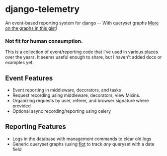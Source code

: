 django-telemetry
================
An event-based reporting system for django -- With queryset graphs [More on the graphs in this gist](https://gist.github.com/alexlovelltroy/5993250)!

### Not fit for human consumption.  
This is a collection of event/reporting code that I've used in various places over the years.  It seems useful enough to share, but I haven't added docs or examples yet.


## Event Features
* Event reporting in middleware, decorators, and tasks
* Request recording using middleware, decorators, view Mixins.
* Organizing requests by user, referer, and browser signature where provided
* Optional async recording/reporting using celery

## Reporting Features
* Logs in the database with management commands to clear old logs
* Generic queryset graphs (using [flot](http://flotcharts.org) to track _any_ queryset with a date field

